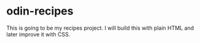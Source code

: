 # odin-recipes
This is going to be my recipes project. I will build this with plain HTML and later improve it with CSS.